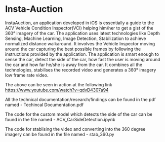 # Insta-Auction
InstaAuction, an application developed in iOS is essentially a guide to the ACV Vehicle Condition Inspector(VCI) helping him/her to get a gist of the 360° imagery of the car. The application uses latest technologies like Depth Sensing, Machine Learning, Image Detection, Stabilization to achieve normalized distance walkaround. It involves the Vehicle Inspector moving around the car capturing the best possible frames by following the instructions provided by the application. The application is smart enough to sense the car, detect the side of the car, how fast the user is moving around the car and how far he/she is away from the car. It combines all the technologies, stabilises the recorded video and generates a 360° imagery low frame rate video.  
 
 The above can be seen in action at the following link https://www.youtube.com/watch?v=qdvD4307a94  
 
 All the technical documentation/research/findings can be found in the pdf named - Techincal Documentation.pdf 
 
 The code for the custom model which detects the side of the car can be found in the file named -  ACV_CarSideDetection.ipynb
 
 The code for stablising the video and converting into the 360 degree imagery can be found in the file named - stab_360.py

